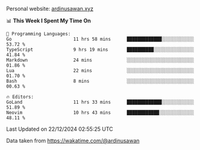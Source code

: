 Personal website: [ardinusawan.xyz](https://ardinusawan.xyz)

<!--START_SECTION:waka-->
📊 **This Week I Spent My Time On** 

```text
💬 Programming Languages: 
Go                       11 hrs 58 mins      █████████████░░░░░░░░░░░░   53.72 % 
TypeScript               9 hrs 19 mins       ██████████░░░░░░░░░░░░░░░   41.84 % 
Markdown                 24 mins             ░░░░░░░░░░░░░░░░░░░░░░░░░   01.86 % 
Lua                      22 mins             ░░░░░░░░░░░░░░░░░░░░░░░░░   01.70 % 
Bash                     8 mins              ░░░░░░░░░░░░░░░░░░░░░░░░░   00.63 % 

🔥 Editors: 
GoLand                   11 hrs 33 mins      █████████████░░░░░░░░░░░░   51.89 % 
Neovim                   10 hrs 43 mins      ████████████░░░░░░░░░░░░░   48.11 % 
```


 Last Updated on 22/12/2024 02:55:25 UTC
<!--END_SECTION:waka-->
Data taken from https://wakatime.com/@ardinusawan
